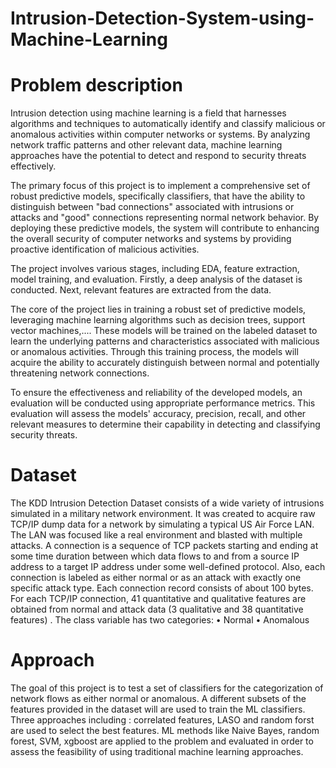 # Intrusion-Detection-System-using-Machine-Learning
# Problem description 
Intrusion detection using machine learning is a field that harnesses algorithms and techniques to automatically identify and classify malicious or anomalous activities within computer networks or systems. By analyzing network traffic patterns and other relevant data, machine learning approaches have the potential to detect and respond to security threats effectively.

The primary focus of this project is to implement a comprehensive set of robust predictive models, specifically classifiers, that have the ability to distinguish between "bad connections" associated with intrusions or attacks and "good" connections representing normal network behavior. By deploying these predictive models, the system will contribute to enhancing the overall security of computer networks and systems by providing proactive identification of malicious activities.

The project involves various stages, including EDA, feature extraction, model training, and evaluation. Firstly, a deep analysis of the dataset is conducted. Next, relevant features are extracted from the data.

The core of the project lies in training a robust set of predictive models, leveraging machine learning algorithms such as decision trees, support vector machines,.... These models will be trained on the labeled dataset to learn the underlying patterns and characteristics associated with malicious or anomalous activities. Through this training process, the models will acquire the ability to accurately distinguish between normal and potentially threatening network connections.

To ensure the effectiveness and reliability of the developed models, an evaluation will be conducted using appropriate performance metrics. This evaluation will assess the models' accuracy, precision, recall, and other relevant measures to determine their capability in detecting and classifying security threats.

# Dataset 
The KDD Intrusion Detection Dataset consists of a wide variety of intrusions simulated in a military network environment. It was created to acquire raw TCP/IP dump data for a network by simulating a typical US Air Force LAN. The LAN was focused like a real environment and blasted with multiple attacks. A connection is a sequence of TCP packets starting and ending at some time duration between which data flows to and from a source IP address to a target IP address under some well-defined protocol. Also, each connection is labeled as either normal or as an attack with exactly one specific attack type. Each connection record consists of about 100 bytes.
For each TCP/IP connection, 41 quantitative and qualitative features are obtained from normal and attack data (3 qualitative and 38 quantitative features) . The class variable has two categories:
• Normal
• Anomalous

# Approach
The goal of this project is to test a set of classifiers for the categorization of network flows as either normal or anomalous. A different subsets of the features provided in the dataset will are used to train the ML classifiers. Three approaches including : correlated features, LASO and random forst are used to select the best features.
ML methods like Naive Bayes, random forest, SVM, xgboost are  applied to the problem and evaluated in order to assess the feasibility of using traditional machine learning approaches.

